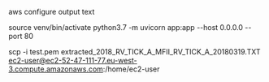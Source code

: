 

aws configure
output text


source venv/bin/activate
python3.7 -m uvicorn app:app --host 0.0.0.0 --port 80



scp -i test.pem extracted_2018_RV_TICK_A_MFII_RV_TICK_A_20180319.TXT ec2-user@ec2-52-47-111-77.eu-west-3.compute.amazonaws.com:/home/ec2-user

